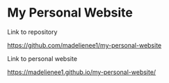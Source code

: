 # My Personal Website

Link to repository

https://github.com/madelienee1/my-personal-website


Link to personal website

https://madelienee1.github.io/my-personal-website/

